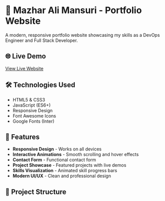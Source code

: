 # 🚀 Mazhar Ali Mansuri - Portfolio Website

A modern, responsive portfolio website showcasing my skills as a DevOps Engineer and Full Stack Developer.

## 🌐 Live Demo
[View Live Website](https://yourusername.github.io/portfolio-website)

## 🛠️ Technologies Used
- HTML5 & CSS3
- JavaScript (ES6+)
- Responsive Design
- Font Awesome Icons
- Google Fonts (Inter)

## 🎯 Features
- **Responsive Design** - Works on all devices
- **Interactive Animations** - Smooth scrolling and hover effects
- **Contact Form** - Functional contact form
- **Project Showcase** - Featured projects with live demos
- **Skills Visualization** - Animated skill progress bars
- **Modern UI/UX** - Clean and professional design

## 📁 Project Structure
